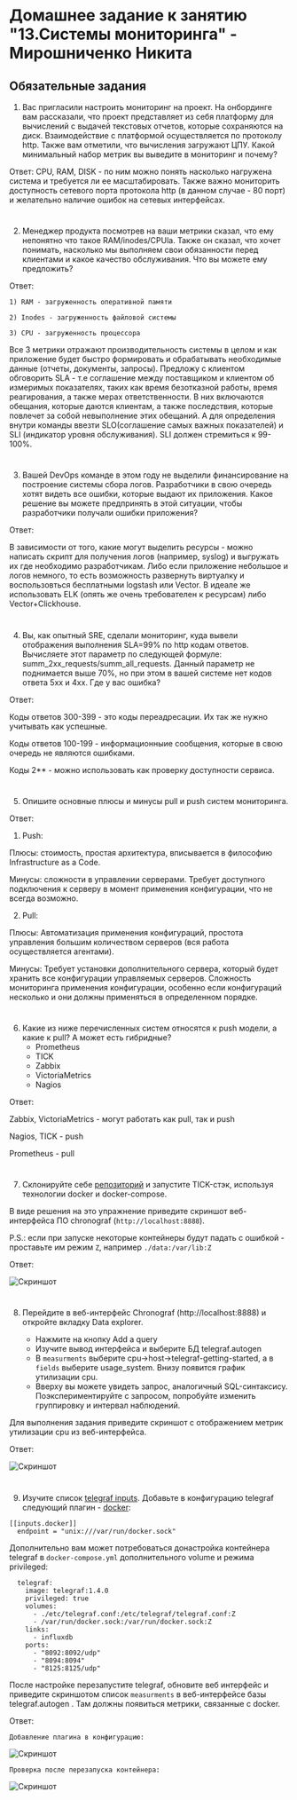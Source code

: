 # Домашнее задание к занятию "13.Системы мониторинга" - Мирошниченко Никита

## Обязательные задания

1. Вас пригласили настроить мониторинг на проект. На онбординге вам рассказали, что проект представляет из себя 
платформу для вычислений с выдачей текстовых отчетов, которые сохраняются на диск. Взаимодействие с платформой 
осуществляется по протоколу http. Также вам отметили, что вычисления загружают ЦПУ. Какой минимальный набор метрик вы
выведите в мониторинг и почему?

Ответ: CPU, RAM, DISK - по ним можно понять насколько нагружена система и требуется ли ее масштабировать. Также важно мониторить доступность сетевого порта протокола http (в данном случае - 80 порт) и желательно наличие ошибок на сетевых интерфейсах.
#
2. Менеджер продукта посмотрев на ваши метрики сказал, что ему непонятно что такое RAM/inodes/CPUla. Также он сказал, 
что хочет понимать, насколько мы выполняем свои обязанности перед клиентами и какое качество обслуживания. Что вы 
можете ему предложить?

Ответ: 

`1) RAM - загруженность оперативной памяти`

`2) Inodes - загруженность файловой системы`

`3) CPU - загруженность процессора`

Все 3 метрики отражают производительность системы в целом и как приложение будет быстро формировать и обрабатывать необходимые данные (отчеты, документы, запросы).
Предложу c клиентом обговорить SLA - т.е соглашение между поставщиком и клиентом об измеримых показателях, таких как время безотказной работы, время реагирования, а также мерах ответственности. В них включаются обещания, которые даются клиентам, а также последствия, которые повлечет за собой невыполнение этих обещаний. А для определения внутри команды ввезти SLO(соглашение самых важных показателей) и SLI (индикатор уровня обслуживания). SLI должен стремиться к 99-100%.

#
3. Вашей DevOps команде в этом году не выделили финансирование на построение системы сбора логов. Разработчики в свою 
очередь хотят видеть все ошибки, которые выдают их приложения. Какое решение вы можете предпринять в этой ситуации, 
чтобы разработчики получали ошибки приложения?

Ответ: 

В зависимости от того, какие могут выделить ресурсы - можно написать скрипт для получения логов (например, syslog) и выгружать их где необходимо разработчикам. Либо если приложение небольшое и логов немного, то есть возможность развернуть виртуалку и воспользовться бесплатными logstash или Vector. В идеале же использовать ELK (опять же очень требователен к ресурсам) либо Vector+Clickhouse.
#
4. Вы, как опытный SRE, сделали мониторинг, куда вывели отображения выполнения SLA=99% по http кодам ответов. 
Вычисляете этот параметр по следующей формуле: summ_2xx_requests/summ_all_requests. Данный параметр не поднимается выше 
70%, но при этом в вашей системе нет кодов ответа 5xx и 4xx. Где у вас ошибка?

Ответ: 

Коды ответов 300-399 - это коды переадресации. Их так же нужно учитывать как успешные.

Коды ответов 100-199 - информационныие сообщения, которые в свою очередь не являются ошибками.

Коды 2** - можно использовать как проверку доступности сервиса.

#
5. Опишите основные плюсы и минусы pull и push систем мониторинга.

Ответ: 

1) Push:

Плюсы: стоимость, простая архитектура, вписывается в философию Infrastructure as a Code.

Минусы: cложности в управлении серверами. Требует доступного подключения к серверу в момент применения конфигурации, что не всегда возможно.

2) Pull:

Плюсы: Автоматизация применения конфигураций, простота управления большим количеством серверов (вся работа осуществляется агентами).

Минусы: Требует установки дополнительного сервера, который будет хранить все конфигурации управляемых серверов. Сложность мониторинга применения конфигурации, особенно если конфигураций несколько и они должны применяться в определенном порядке.

#
6. Какие из ниже перечисленных систем относятся к push модели, а какие к pull? А может есть гибридные?
    - Prometheus 
    - TICK
    - Zabbix
    - VictoriaMetrics
    - Nagios
    
Ответ: 

Zabbix, VictoriaMetrics - могут работать как pull, так и push

Nagios, TICK - push

Prometheus - pull

#
7. Склонируйте себе [репозиторий](https://github.com/influxdata/sandbox/tree/master) и запустите TICK-стэк, 
используя технологии docker и docker-compose.

В виде решения на это упражнение приведите скриншот веб-интерфейса ПО chronograf (`http://localhost:8888`). 

P.S.: если при запуске некоторые контейнеры будут падать с ошибкой - проставьте им режим `Z`, например
`./data:/var/lib:Z`

Ответ:

![Скриншот](https://github.com/Tourker/Git_HW/blob/main/HW_mon/img/01/7_1.jpg)

#
8. Перейдите в веб-интерфейс Chronograf (http://localhost:8888) и откройте вкладку Data explorer.
        
    - Нажмите на кнопку Add a query
    - Изучите вывод интерфейса и выберите БД telegraf.autogen
    - В `measurments` выберите cpu->host->telegraf-getting-started, а в `fields` выберите usage_system. Внизу появится график утилизации cpu.
    - Вверху вы можете увидеть запрос, аналогичный SQL-синтаксису. Поэкспериментируйте с запросом, попробуйте изменить группировку и интервал наблюдений.

Для выполнения задания приведите скриншот с отображением метрик утилизации cpu из веб-интерфейса.

Ответ: 

![Скриншот](https://github.com/Tourker/Git_HW/blob/main/HW_mon/img/01/7_2.jpg) 

#
9. Изучите список [telegraf inputs](https://github.com/influxdata/telegraf/tree/master/plugins/inputs). 
Добавьте в конфигурацию telegraf следующий плагин - [docker](https://github.com/influxdata/telegraf/tree/master/plugins/inputs/docker):
```
[[inputs.docker]]
  endpoint = "unix:///var/run/docker.sock"
```

Дополнительно вам может потребоваться донастройка контейнера telegraf в `docker-compose.yml` дополнительного volume и 
режима privileged:
```
  telegraf:
    image: telegraf:1.4.0
    privileged: true
    volumes:
      - ./etc/telegraf.conf:/etc/telegraf/telegraf.conf:Z
      - /var/run/docker.sock:/var/run/docker.sock:Z
    links:
      - influxdb
    ports:
      - "8092:8092/udp"
      - "8094:8094"
      - "8125:8125/udp"
```

После настройке перезапустите telegraf, обновите веб интерфейс и приведите скриншотом список `measurments` в 
веб-интерфейсе базы telegraf.autogen . Там должны появиться метрики, связанные с docker.

Ответ:

`Добавление плагина в конфигурацию: `

![Скриншот](https://github.com/Tourker/Git_HW/blob/main/HW_mon/img/01/7_3.jpg)

`Проверка после перезапуска контейнера: `

![Скриншот](https://github.com/Tourker/Git_HW/blob/main/HW_mon/img/01/7_4.jpg)